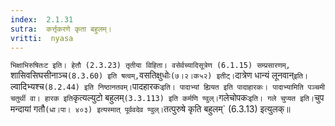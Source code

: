 ```yaml
---
index:  2.1.31
sutra:  कर्त्तृकरणे कृता बहुलम्।
vritti:  nyasa
---
```


`भिक्षाभिरुषितःट इति। हेतौ (2.3.23) तृतीया विहिता। वसेर्वच्यादिसूत्रेण (6.1.15) सम्प्रसारणम्, `शासिवसिघसीनाञ्च` (8.3.60) इति षत्वम्, `वसतिक्षुधोः` (७।२।क५२) इतीट्। `दात्रेण धान्यं लूनवान्` इति। `ल्वादिभ्यश्च` (8.2.44) इति निष्ठानतवम्। `पादहारकः` इति। पादाभ्यां ह्यियत इति पादाहारकः। पादाभ्यामिति पञ्चमी चतुर्थी वा। हारक इति `कृत्यल्युटो बहुलम्` (3.3.113) इति कर्मणि ण्वुल्। `गलेचोपकः` इति। गले चुप्यत इति। `चुप मन्दायां गतौ` (धा।पा। ४०३) इत्यस्मात् पूर्ववदेव ण्वुल्। `तत्पुरुषे कृति बहुलम्` (6.3.13) इत्युलक्॥

